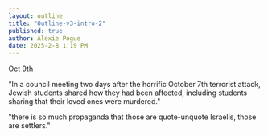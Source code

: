 ```yaml
---
layout: outline
title: "Outline-v3-intro-2"
published: true
author: Alexie Pogue
date: 2025-2-8 1:19 PM
---
```


Oct 9th 

"In a council meeting two days after the horrific October 7th terrorist attack, Jewish students shared how they had been affected, including students sharing that their loved ones were murdered."

"there is so much propaganda that those are quote-unquote Israelis, those are settlers."


